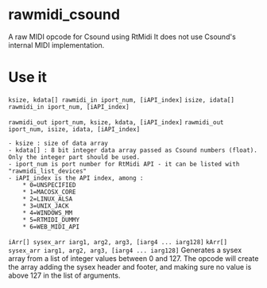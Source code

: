 # rawmidi_csound

A raw MIDI opcode for Csound using RtMidi
It does not use Csound's internal MIDI implementation. 

# Use it 

`ksize, kdata[] rawmidi_in iport_num, [iAPI_index]`
`isize, idata[] rawmidi_in iport_num, [iAPI_index]`

`rawmidi_out iport_num, ksize, kdata, [iAPI_index]`
`rawmidi_out iport_num, isize, idata, [iAPI_index]`

	- ksize : size of data array
	- kdata[] : 8 bit integer data array passed as Csound numbers (float). Only the integer part should be used. 
	- iport_num is port number for RtMidi API - it can be listed with "rawmidi_list_devices"
	- iAPI_index is the API index, among : 
		* 0=UNSPECIFIED
		* 1=MACOSX_CORE
		* 2=LINUX_ALSA
		* 3=UNIX_JACK
		* 4=WINDOWS_MM
		* 5=RTMIDI_DUMMY
		* 6=WEB_MIDI_API


`iArr[] sysex_arr iarg1, arg2, arg3, [iarg4 ... iarg128]`
`kArr[] sysex_arr iarg1, arg2, arg3, [iarg4 ... iarg128]`
Generates a sysex array from a list of integer values between 0 and 127. The opcode will create the array adding the sysex header and footer, and making sure no value is above 127 in the list of arguments. 


